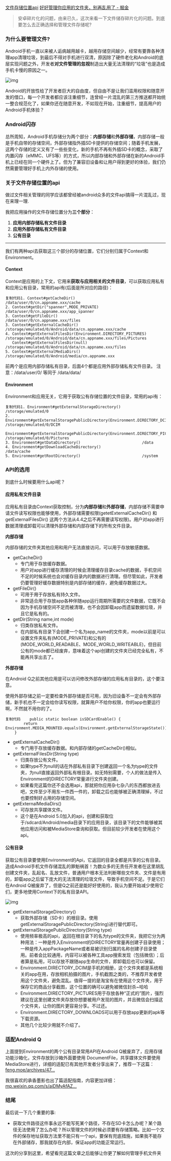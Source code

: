 []()
[文件存储位置api]()
[好好管理你应用的文件夹，别再乱用了 - 掘金](https://juejin.cn/post/6844903892174503949)







> 安卓碎片化的问题，由来已久，这次来看一下文件储存碎片化的问题。到底要怎么去正确选择和管理文件存储呢?

### 为什么要管理文件?

Android手机一直以来被人诟病越用越卡，越用存储空间越少，经常有要靠各种清理app清理垃圾，到最后不得对手机进行双清，原因除了硬件老化和Android的底层实现问题之外，开发者**对文件管理的忽视**制造出大量无法清理的“垃圾”也是造成手机卡慢的原因之一。



![img](好好管理你应用的文件夹_别再乱用了.assets/16c03b8a50cd6d15~tplv-t2oaga2asx-jj-mark:3024:0:0:0:q75.awebp)



Android的开放性给了开发者巨大的自由度，但自由不是让我们滥用权限和随意开发的借口，每一个开发者都应该注重细节，连曾经一片混乱的第三方推送都开始统一整合规范化了，如果你还在随意开发，不如现在开始，注重细节，提高用户的Android手机体验？

### Android闪存

总所周知，Android手机存储分为两个部分：**内部存储**和**外部存储**，内部存储一般是手机自带的存储空间，外部存储指外插SD卡提供的存储空间；随着手机发展，这两个存储的定义又有了一些些变化，新的手机不再有外插SD卡的概念，采取了内置闪存（eMMC、UFS等）的方式，所以内部存储和外部存储在新的Android手机上已经在同一个硬件上了。但为了兼容旧设备和让用户得到更好的体验，我们仍然需要管理好手机上内外存储的使用。

### 关于文件存储位置的api

做过文件相关管理的同学应该都曾经被android众多的文件api搞得一片混乱过，现在来理一理.

我把应用操作的文件存储位置分为**三个部分**：

1. **应用内部存储私有文件目录**
2. **应用外部存储私有文件目录**
3. **公有目录**

------

我们有两种api去获取这三个部分的存储位置，它们分别归属于Context和Environment。

#### Context

Context是应用的上下文，它用来**获取与应用相关的文件目录**，可以获取应用私有和应用公有目录，常用的api有(后面是所对应的路径)：

```
复制代码1. Context#getCacheDir()                    /data/user/0/cn.appname.xxx/cache
2. Context#getDir("spanner",MODE_PRIVATE)   /data/user/0/cn.appname.xxx/app_spanner
3. Context#getFileDir()                     /data/user/0/cn.appname.xxx/files
3. Context#getExternalCacheDir()            /storage/emulated/0/Android/data/cn.appname.xxx/cache
4. Context#getExternalFilesDir(Environment.DIRECTORY_PICTURES)  /storage/emulated/0/Android/data/cn.appname.xxx/files/Pictures
   Context#getExternalFilesDir(null)        /storage/emulated/0/Android/data/cn.appname.xxx/files
5. Context#getExternalMediaDirs()           /storage/emulated/0/Android/media/cn.appname.xxx
```

前两个是应用内部存储私有目录，后面4个都是应用外部存储私有文件目录。 注意：/data/user/0/ 等同于 /data/data/

#### Environment

Environment和应用无关，它用于获取公有存储位置的文件目录，常用的api有：

```
复制代码1. Environment#getExternalStorageDirectory()                /storage/emulated/0
2. Environment#getExternalStoragePublicDirectory(Environment.DIRECTORY_DCIM)        /storage/emulated/0/DCIM
   Environment#getExternalStoragePublicDirectory(Environment.DIRECTORY_PICTURES)    /storage/emulated/0/Pictures
3. Environment#getDataDirectory()                           /data
4. Environment#getDownloadCacheDirectory()                  /data/cache
5. Environment#getRootDirectory()                           /system
```

### API的选用

到底什么时候要用什么api呢？

#### 应用私有文件目录

应用私有目录由Context获取控制，分为**内部存储**和**外部存储**，内部存储不需要申请文件读写权限也能够使用，外部存储需要权限(getetExternalCacheDir() 和 getExternalFilesDir() 这两个方法从4.4之后不再需要读写权限)。用户对app进行数据清理或卸载可以清理外部存储和内部存储下的所有文件目录。

**内部存储**

内部存储的文件夹其他应用和用户无法直接访问，可以用于存放敏感数据。

- getCacheDir()
  - 专门用于存放缓存数据。
  - 用户对app进行缓存清理的时候会清理缓存目录cache的数据，手机空间不足的时候系统也会对缓存目录内的数据进行清理。但尽管如此，开发者仍要管理好缓存数据特别是内部存储的缓存，避免缓存数据过大。
- getFileDir()
  - 可用于用于存放私有持久文件。
  - 非常适合用于存放app各种伴随app运行周期所需要的文件数据，它既不会因为手机存储空间不足而被清理，也不会因卸载app而遗留数据垃圾，并且它是私有的。
- getDir(String name,int mode)
  - 归类存放私有文件。
  - 在内部私有目录下会创建一个名为app_name的文件夹，mode以前是可以设置文件夹私有(MODE_PRIVATE)和公有的(MODE_WORLD_READABLE、MODE_WORLD_WRITEABLE)，但目前公有的mode都已经废弃，意味着这个api创建的文件夹已经完全私有，不能再共享出去了。

**外部存储**

在Android Q之前其他应用是可以访问修改外部存储的应用私有目录的，这个要注意。

使用外部存储之前一定要检查外部存储是否可用，因为旧设备不一定会有外部存储，新手机也不一定会给你读写权限，就算用户不给你权限，你的app也要运行啊，不然就不用你的了。

```
复制代码    public static boolean isSDCardEnable() {
        return Environment.MEDIA_MOUNTED.equals(Environment.getExternalStorageState());
    }
```

- getExternalCacheDir()
  - 专门用于存放缓存数据。和内部存储的getCacheDir()相似。
- getExternalFilesDir(String type)
  - 归类存放公有文件。
  - 如果type不为null的话在外部私有目录下创建返回一个名为type的文件夹，为null直接返回外部私有根目录。如无特别需要，个人的做法是传入Environment的DIRECTORY常量进行文件夹创建。
  - 如果看完这篇你还不会选用api，那就把你应用杂七杂八的东西都放进去吧，文件至少不用东一件西一件的，卸载之后也能够被正确清理掉，不过也要控制好占用的存储空间。
- getExternalMediaDirs()
  - 可存放共享媒体文件。
  - 这个是在Android 5.0加入的api，创建和获取位于/sdcard/Android/media目录下的应用目录，该目录下的文件能够被其他应用访问和被MediaStore查询和获取。但目前较少开发者在使用这个api。

#### 公有目录

获取公有目录要使用Environment的Api，它返回的目录全都是共享的公有目录。造成Android手机文件存储混乱的罪魁祸首！为数众多的无责任开发者在这里胡乱创建文件夹，乱起名、乱放文件，普通用户根本无法判断哪些文件夹、文件是有用的，卸载app之后留下庞大的无法清理的垃圾文件，导致手机空间不足。于是它们在Android Q被废弃了，但是Q之前还是能好好使用的，我认为要开始减少使用它们，更多地使用Context下的私有目录API。



![img](好好管理你应用的文件夹_别再乱用了.assets/16c03baa1819b0e0~tplv-t2oaga2asx-jj-mark:3024:0:0:0:q75.awebp)



- getExternalStorageDirectory()
  - 获取外部存储（SD卡）的根目录。使用getExternalStoragePublicDirectory(String)进行替代即可。
- getExternalStoragePublicDirectory(String type)
  - 使用频率极高的api，返回在根目录下的名为type的文件夹，我把它分为两种用法：一种是传入Environment的DIRECTORY常量再创建子目录使用；一种是传入appPackageName或者易被识别归属的名称创建子目录使用。前者会比较通用，内容可以被各种工具app搜索发现（包括微信）；后者算是私用，可以存放不跟随app生命的文件，即卸载后也可以保留。
  - Environment.DIRECTORY_DCIM是手机的相册，这个文件夹都是系统相关的app在用，存放相机拍摄的图片，手机截图之类的，不推荐开发者使用这个文件夹，避免混乱。值得一提的是淘宝有在使用这个文件夹，用于保存它的商品分享截图，这个位置的确可以避免被微信封杀~哈哈
  - Environment.DIRECTORY_PICTURES用于存放各种“正式的”图片，强烈建议在这里创建文件夹存放你想要被用户发现的图片，并且微信会扫描这个文件夹，让你的图片更容易分享。不过还。
  - Environment.DIRECTORY_DOWNLOADS可以用于存放app更新的apk等下载资源。
  - 其他几个比较少用就不介绍了。

### 适配Android Q

上面提到Environment的两个公有目录常用API在Android Q被废弃了，应用存储功能沙箱化，文件存放到沙箱外面要使用 DocumentFile，共享媒体文件要使用MediaStore进行，详细的适配已有其他开发者分享出来了，推荐一下这篇：[feng.moe/archives/47…](https://link.juejin.cn?target=https%3A%2F%2Ffeng.moe%2Farchives%2F47%2F)

我很喜欢的承香墨影也出了篇适配指南，内容更加详细：[mp.weixin.qq.com/s/aiDMyAfAZ…](https://link.juejin.cn?target=https%3A%2F%2Fmp.weixin.qq.com%2Fs%2FaiDMyAfAZvaYIHuIMLAlcg)

### 结尾

最后说一下几个重要的事:

- 获取文件路径这件事永远不能写死某个路径，不存在SD卡怎么办呢？某个路径无法使用了怎么办呢？所以管理文件的时候必须要有存储策略。比如一个文件的保存地址获取方法里不能只有一个api，要保有兜底措施，如果我不能存在外部储存，那我就存在内部，保证app的功能正常运行。

这次的分享到这里，希望看完这篇文章之后能够让你更了解如何管理手机文件夹





